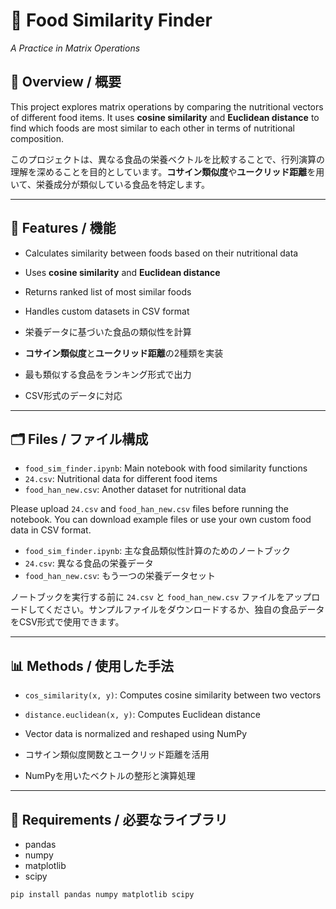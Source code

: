 # 🧮 Food Similarity Finder  
*A Practice in Matrix Operations*

## 📌 Overview / 概要

This project explores matrix operations by comparing the nutritional vectors of different food items. It uses **cosine similarity** and **Euclidean distance** to find which foods are most similar to each other in terms of nutritional composition.

このプロジェクトは、異なる食品の栄養ベクトルを比較することで、行列演算の理解を深めることを目的としています。**コサイン類似度**や**ユークリッド距離**を用いて、栄養成分が類似している食品を特定します。

---

## 🧠 Features / 機能

- Calculates similarity between foods based on their nutritional data  
- Uses **cosine similarity** and **Euclidean distance**  
- Returns ranked list of most similar foods  
- Handles custom datasets in CSV format  

- 栄養データに基づいた食品の類似性を計算  
- **コサイン類似度**と**ユークリッド距離**の2種類を実装  
- 最も類似する食品をランキング形式で出力  
- CSV形式のデータに対応

---

## 🗂️ Files / ファイル構成

- `food_sim_finder.ipynb`: Main notebook with food similarity functions
- `24.csv`: Nutritional data for different food items
- `food_han_new.csv`: Another dataset for nutritional data  

Please upload `24.csv` and `food_han_new.csv` files before running the notebook. You can download example files or use your own custom food data in CSV format.

- `food_sim_finder.ipynb`: 主な食品類似性計算のためのノートブック
- `24.csv`: 異なる食品の栄養データ
- `food_han_new.csv`: もう一つの栄養データセット

ノートブックを実行する前に `24.csv` と `food_han_new.csv` ファイルをアップロードしてください。サンプルファイルをダウンロードするか、独自の食品データをCSV形式で使用できます。

---

## 📊 Methods / 使用した手法

- `cos_similarity(x, y)`: Computes cosine similarity between two vectors  
- `distance.euclidean(x, y)`: Computes Euclidean distance  
- Vector data is normalized and reshaped using NumPy

- コサイン類似度関数とユークリッド距離を活用  
- NumPyを用いたベクトルの整形と演算処理

---

## 📎 Requirements / 必要なライブラリ

- pandas  
- numpy  
- matplotlib  
- scipy  

```bash
pip install pandas numpy matplotlib scipy
